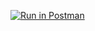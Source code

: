 

[![Run in Postman](https://run.pstmn.io/button.svg)](https://app.getpostman.com/run-collection/19271678-c91ff9de-8797-48c3-b3e0-76839cbdc600?action=collection%2Ffork&collection-url=entityId%3D19271678-c91ff9de-8797-48c3-b3e0-76839cbdc600%26entityType%3Dcollection%26workspaceId%3D3f980ad6-667c-4fee-bd92-56cae3524b2a)
